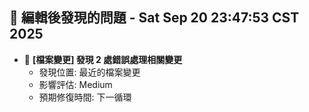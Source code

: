 ## 🚨 編輯後發現的問題 - Sat Sep 20 23:47:53 CST 2025

- 🔄 **[檔案變更] 發現        2 處錯誤處理相關變更**
  - 發現位置: 最近的檔案變更
  - 影響評估: Medium
  - 預期修復時間: 下一循環

